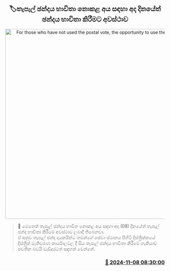 <p align='center'><b><h2 align='center' title='For those who have not used the postal vote, the opportunity to use the vote today'>🏷තැපැල් ඡන්දය භාවිතා නොකළ අය සඳහා අද දිනයේත් ඡන්දය භාවිතා කිරීමට අවස්ථාව</h2></b></p>
<p align='center'><img src='https://helakuru.sgp1.cdn.digitaloceanspaces.com/esana/images/lib/postal-voting-pres-39893.jpg' width='600' alt='For those who have not used the postal vote, the opportunity to use the vote today'></p>

>📝 මෙතෙක් තැපැල් ඡන්දය භාවිත නොකළ අය සඳහා අද (08) දිනයේත් තැපැල් ඡන්ද භාවිතා කිරීමේ අවස්ථාව ලබාදී තිබෙනවා.<br>ඒ අනුව තැපැල් ඡන්ද දායකයින්ට තමන්ගේ සේවා ස්ථානය පිහිටි දිස්ත්‍රික්කයේ දිස්ත්‍රික් මැතිවරණ කාර්යාලවල දී සිය තැපැල් ඡන්දය භාවිතා කිරීමේ හැකියාව පවතින බවයි වැඩිදුරටත් සඳහන් වෙන්නේ.<br>

<h3 align='right'><a href='https://www.helakuru.lk/esana/p/104855/'>📅 2024-11-08 08:30:00</a></h3>
